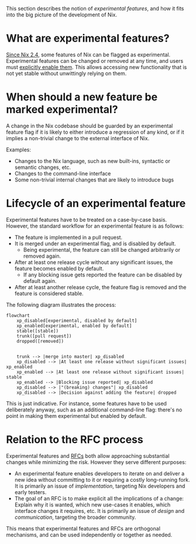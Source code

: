 This section describes the notion of *experimental features*, and how it fits into the big picture of the development of Nix.

# What are experimental features?

[Since Nix 2.4](../release-notes/rl-2.4.md), some features of Nix can be flagged as experimental.
Experimental features can be changed or removed at any time, and users must [explicitly enable them].
This allows accessing new functionality that is not yet stable without unwittingly relying on them.

[explicitly enable them]: ../nix-conf.md#conf-expeirmental-features

# When should a new feature be marked experimental?

A change in the Nix codebase should be guarded by an experimental feature flag if it is likely to either introduce a regression of any kind, or if it implies a non-trivial change to the external interface of Nix.

Examples:

- Changes to the Nix language, such as new built-ins, syntactic or semantic changes, etc.
- Changes to the command-line interface
- Some non-trivial internal changes that are likely to introduce bugs

# Lifecycle of an experimental feature

Experimental features have to be treated on a case-by-case basis.
However, the standard workflow for an experimental feature is as follows:

- The feature is implemented in a pull request.
- It is merged under an experimental flag, and is disabled by default.
    - Being experimental, the feature can still be changed arbitrarily or removed again.
- After at least one release cycle without any significant issues, the feature becomes enabled by default.
    - If any blocking issue gets reported the feature can be disabled by default again.
- After at least another release cycle, the feature flag is removed and the feature is considered stable.

The following diagram illustrates the process:

<!-- TODO: replace with ASCII art to render correctly once contents are agreed upon -->

```mermaid
flowchart
    xp_disabled[experimental, disabled by default]
    xp_enabled[experimental, enabled by default]
    stable([stable])
    trunk([pull request])
    dropped([removed])


    trunk --> |merge into master| xp_disabled
    xp_disabled --> |At least one release without significant issues| xp_enabled
    xp_enabled --> |At least one release without significant issues| stable
    xp_enabled --> |Blocking issue reported| xp_disabled
    xp_disabled --> |"(breaking) changes"| xp_disabled
    xp_disabled --> |Decision against adding the feature| dropped
```

This is just indicative.
For instance, some features have to be used deliberately anyway, such as an additional command-line flag: there's no point in making them experimental but enabled by default.

# Relation to the RFC process

Experimental features and [RFCs](https://github.com/NixOS/rfcs/) both allow approaching substantial changes while minimizing the risk.
However they serve different purposes:

- An experimental feature enables developers to iterate on and deliver a new idea without committing to it or requiring a costly long-running fork.
  It is primarily an issue of *implementation*, targeting Nix developers and early testers.
- The goal of an RFC is to make explicit all the implications of a change: Explain why it is wanted, which new use-cases it enables, which interface changes it requires, etc.
  It is primarily an issue of *design* and *communication*, targeting the broader community.


This means that experimental features and RFCs are orthogonal mechanisms, and can be used independently or together as needed.
